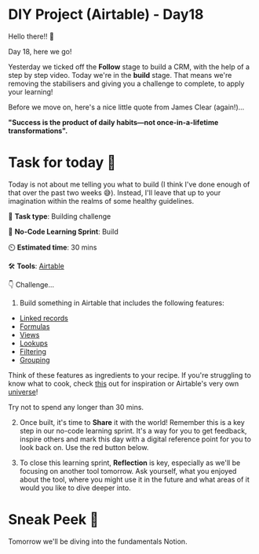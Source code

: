 # DIY Project (Airtable) - Day18


Hello there!! 👋

Day 18, here we go! 

Yesterday we ticked off the **Follow** stage to build a CRM, with the help of a step by step video. Today we're in the **build** stage. That means we're removing the stabilisers and giving you a challenge to complete, to apply your learning! 

Before we move on, here's a nice little quote from James Clear (again!)...

**"Success is the product of daily habits—not once-in-a-lifetime transformations".**

# Task for today 🚀


Today is not about me telling you what to build (I think I've done enough of that over the past two weeks 😅). Instead, I'll leave that up to your imagination within the realms of some healthy guidelines. 

📝 **Task type**: Building challenge

🧱 **No-Code Learning Sprint**: Build

⏲️ **Estimated time**: 30 mins

🛠️ **Tools**: [Airtable](https://www.airtable.com/)

👇 Challenge...


1. Build something in Airtable that includes the following features: 
+ [Linked records](https://support.airtable.com/hc/en-us/articles/206452848-How-to-link-records-in-Airtable)
+ [Formulas](https://support.airtable.com/hc/en-us/articles/360041339834-The-essentials-of-Airtable-formulas)
+ [Views](https://support.airtable.com/hc/en-us/articles/202624989-Guide-to-views)
+ [Lookups](https://support.airtable.com/hc/en-us/articles/360042312194-Lookup-field-overview)
+ [Filtering](https://support.airtable.com/hc/en-us/articles/360003695134-Guide-to-filtering-records-using-conditions)
+ [Grouping](https://support.airtable.com/hc/en-us/articles/221747587-Guide-to-grouped-records)
  
Think of these features as ingredients to your recipe. If you're struggling to know what to cook, check [this](https://www.airtable.com/inspiration) out for inspiration or Airtable's very own [universe](https://www.airtable.com/universe)!

Try not to spend any longer than 30 mins. 

2. Once built, it's time to **Share** it with the world! Remember this is a key step in our no-code learning sprint. It's a way for you to get feedback, inspire others and mark this day with a digital reference point for you to look back on. Use the red button below. 

3. To close this learning sprint, **Reflection** is key, especially as we'll be focusing on another tool tomorrow. Ask yourself, what you enjoyed about the tool, where you might use it in the future and what areas of it would you like to dive deeper into. 

# Sneak Peek 👀
Tomorrow we'll be diving into the fundamentals Notion. 
